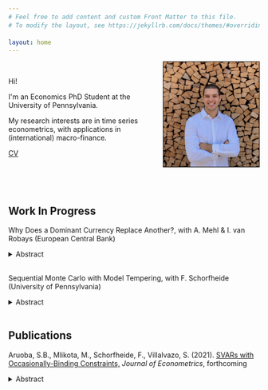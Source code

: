 ```yaml
---
# Feel free to add content and custom Front Matter to this file.
# To modify the layout, see https://jekyllrb.com/docs/themes/#overriding-theme-defaults

layout: home
---
```


<!---  ![alt text for screen readers](picture.jpeg "Text to show on mouseover") -->

<img src="FilesToAdd/picture.jpeg" alt="MarineGEO circle logo" style="float: right; width:38.1966%; border: 1px solid black; margin:0 0 0 0"/>


<br>

Hi!

I'm an Economics PhD Student
at the University of Pennsylvania.

My research interests are in time series econometrics,
with applications in (international) macro-finance.

[CV](FilesToAdd/CV_MM_EN_v7.pdf)

<br>

<br>

<br>



## Work In Progress



Why Does a Dominant Currency Replace Another?, with A. Mehl & I. van Robays (European Central Bank)
<details>
  <summary> Abstract </summary>

  This paper assesses why a dominant international currency can be replaced with another by contrasting two hypotheses - a "trade" shock and an "exchange rate volatility" shock" - stressed in recent theoretical models (Gopinath & Stein (2021) and Mukhin (2022)). We use as a laboratory 13 European economies that saw marked increases in use of the euro at the expense of the US dollar for international trade invoicing over 1999-2019. We exploit the cross-sectional dispersion in the timing, speed and extent of the increase in euro-invoicing over time and use  theory-consistent identification assumptions to identify the shocks in a panel vector autoregression allowing for cross-country effects emphasized in theory. Our empirical estimates point to a substantial role  of the "exchange rate volatility" shock.

</details>

<br>


Sequential Monte Carlo with Model Tempering, with F. Schorfheide (University of Pennsylvania)
<details>
  <summary>Abstract</summary>

  In this paper we start from the posterior distribution of an approximating model for which sampling is fast and then use a sequential Monte Carlo (SMC) algorithm to reweight and mutate the initial draws into posterior draws from a model of inter- est. This technique can significantly speed up posterior computations for models for which likelihood evaluations are time-consuming (due to model solution or filtering). We apply the technique to the estimation of a vector autoregression with stochastic volatility and a nonlinear dynamic stochastic general equilibrium model. The runtime reductions we obtain range from 27% to 88%.
</details>

<br>



## Publications



Aruoba, S.B., Mlikota, M., Schorfheide, F., Villalvazo, S. (2021). [SVARs with Occasionally-Binding Constraints,][ZLB-VAR] _Journal of Econometrics_, forthcoming
<details>
  <summary>Abstract</summary>

  We develop a structural VAR in which an occasionally-binding constraint generates censoring of one of the dependent variables. Once the censoring mechanism is triggered, we allow some of the coefficients for the remaining variables to change. We show that a necessary condition for a unique reduced form is that regression functions for the non-censored variables are continuous at the censoring point and that parameters satisfy some mild restrictions. In our application the censored variable is a nominal interest rate constrained by an effective lower bound (ELB). According to our estimates based on U.S. data, once the ELB becomes binding, the coefficients in the inflation equation change significantly, which translates into a change of the inflation responses to (unconventional) monetary policy and demand shocks. Our results suggest that the presence of the ELB is indeed empirically relevant for the propagation of shocks. We also obtain a shadow interest rate that shows a significant accommodation in the early phase of the Great Recession, followed by a mild and steady accommodation until liftoff in 2016.

</details>


[ZLB-VAR]: https://www.sciencedirect.com/science/article/abs/pii/S0304407621002487?dgcid=author
